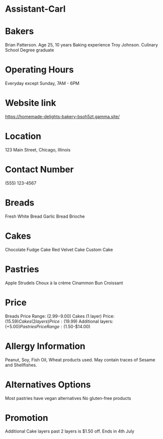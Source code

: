 # Assistant-Carl

# Bakers
Brian Patterson. Age 25, 10 years Baking experience
Troy Johnson. Culinary School Degree graduate

# Operating Hours
Everyday except Sunday, 7AM - 6PM

# Website link
https://homemade-delights-bakery-bsoh5zt.gamma.site/

# Location
123 Main Street, Chicago, Illinois

# Contact Number
(555) 123-4567

# Breads
Fresh White Bread
Garlic Bread
Brioche

# Cakes
Chocolate Fudge Cake
Red Velvet Cake
Custom Cake

# Pastries
Apple Strudels
Choux à la crème
Cinammon Bun
Croissant

# Price
Breads Price Range: ($2.99-$9.00)
Cakes (1 layer) Price: ($15.59)
Cakes (2 layers) Price: ($19.99)
Additional layers: (+$5.00)
Pastries Price Range: ($1.50-$14.00)

# Allergy Information
Peanut, Soy, Fish Oil, Wheat products used. May contain traces of Sesame and Shellfishes.

# Alternatives Options
Most pastries have vegan alternatives
No gluten-free products

# Promotion
Additional Cake layers past 2 layers is $1.50 off. Ends in 4th July
